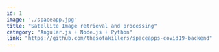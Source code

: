 ```yaml
---
id: 1
image: './spaceapp.jpg'
title: "Satellite Image retrieval and processing"
category: "Angular.js + Node.js + Python"
link: "https://github.com/thesofakillers/spaceapps-covid19-backend"
---
```

